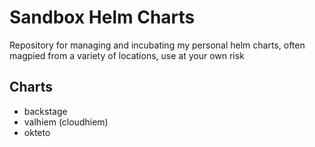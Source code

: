 # Sandbox Helm Charts
Repository for managing and incubating my personal helm charts, often magpied from a variety of locations, use at your own risk

## Charts
* backstage
* valhiem (cloudhiem)
* okteto

